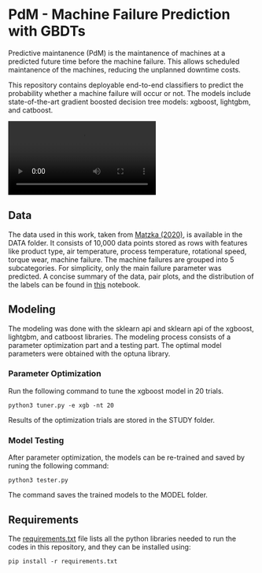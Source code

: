 # PdM - Machine Failure Prediction with GBDTs

Predictive maintanence (PdM) is the maintanence of machines at a predicted future time before the machine failure. This allows scheduled maintanence of the machines, reducing the unplanned downtime costs.

This repository contains deployable end-to-end classifiers to predict the probability whether a machine failure will occur or not. The models include state-of-the-art gradient boosted decision tree models: xgboost, lightgbm, and catboost.

<video src="/Users/tdincer/ML/PdM/VISUALS/anim.mp4"></video>

## Data

The data used in this work, taken from [Matzka (2020)](https://archive.ics.uci.edu/ml/datasets/AI4I+2020+Predictive+Maintenance+Dataset), is available in the DATA folder. It consists of 10,000 data points stored as rows with features like product type, air temperature, process temperature, rotational speed, torque wear, machine failure. The machine failures are grouped into 5 subcategories. For simplicity, only the main failure parameter was predicted. A concise summary of the data, pair plots, and the distribution of the labels can be found in [this](./EDA/EDA.ipynb) notebook.

## Modeling

The modeling was done with the sklearn api and sklearn api of the xgboost, lightgbm, and catboost libraries. The modeling process consists of a parameter optimization part and a testing part. The optimal model parameters were obtained with the optuna library.

### Parameter Optimization

Run the following command to tune the xgboost model in 20 trials.

```shell
python3 tuner.py -e xgb -nt 20
```

Results of the optimization trials are stored in the STUDY folder.

### Model Testing

After parameter optimization, the models can be re-trained and saved by runing the following command:

```shell
python3 tester.py
```

The command saves the trained models to the MODEL folder.

## Requirements

The [requirements.txt](requirements.txt) file lists all the python libraries needed to run the codes in this repository, and they can be installed using:

```shell
pip install -r requirements.txt
```



